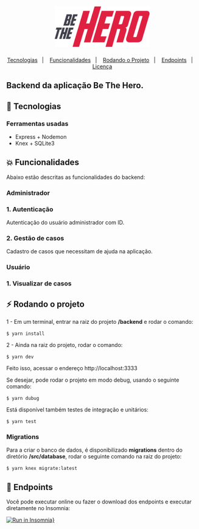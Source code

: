 <h1 align="center">
    <img alt="BeTheHero" title="#delicinha" src="../.github/logo.png" width="250px" />
</h1>

<p align="center">
  <a href="#rocket-tecnologias">Tecnologias</a>&nbsp;&nbsp;&nbsp;|&nbsp;&nbsp;&nbsp;
  <a href="#collision-funcionalidades">Funcionalidades</a>&nbsp;&nbsp;&nbsp;|&nbsp;&nbsp;&nbsp;
  <a href="#zap-rodando-o-projeto">Rodando o Projeto</a>&nbsp;&nbsp;&nbsp;|&nbsp;&nbsp;&nbsp;
  <a href="#notebook-enpoints">Endpoints</a>&nbsp;&nbsp;&nbsp;|&nbsp;&nbsp;&nbsp;
  <a href="#memo-licença">Licença</a>
</p>

<h2>
<strong>Backend</strong> da aplicação Be The Hero.
</h2>

## :rocket: Tecnologias

### **Ferramentas usadas**

- Express + Nodemon
- Knex + SQLite3

## :collision: Funcionalidades

Abaixo estão descritas as funcionalidades do backend:

### **Administrador**

### 1. Autenticação

Autenticação do usuário administrador com ID.

### 2. Gestão de casos

Cadastro de casos que necessitam de ajuda na aplicação.

### **Usuário**

### 1. Visualizar de casos

## :zap: Rodando o projeto

1 - Em um terminal, entrar na raiz do projeto **/backend** e rodar o comando:

```
$ yarn install
```

2 - Ainda na raiz do projeto, rodar o comando:

```
$ yarn dev
```

Feito isso, acessar o endereço http://localhost:3333

Se desejar, pode rodar o projeto em modo debug, usando o seguinte comando:

```
$ yarn dubug
```

Está disponível também testes de integração e unitários:

```
$ yarn test
```

### Migrations

Para a criar o banco de dados, é disponibilizado **migrations** dentro do diretório **/src/database**, rodar o seguinte comando na raiz do projeto:

```
$ yarn knex migrate:latest
```

## :notebook: Endpoints

Você pode executar online ou fazer o download dos endpoints e executar diretamente no Insomnia:

[![Run in Insomnia}](https://insomnia.rest/images/run.svg)](https://insomnia.rest/run/?label=&uri=https%3A%2F%2Fraw.githubusercontent.com%2FWallysonGalvao%2Frocketseat-omnistack-semana11%2Fmaster%2Fbackend%2Fendpoints.json)
